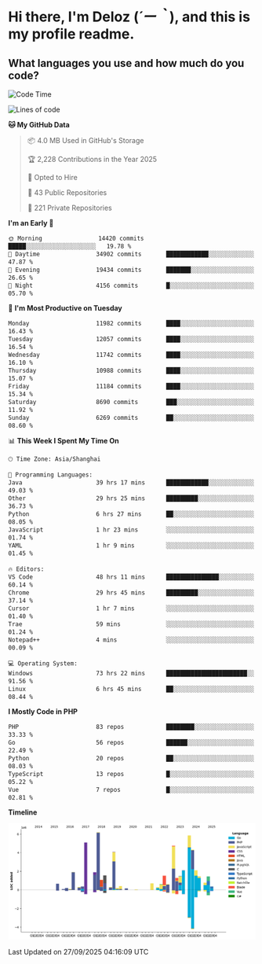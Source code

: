 # **Hi there, I'm Deloz (*´ー｀*), and this is my profile readme.**

## **What languages you use and how much do you code?**

<!--START_SECTION:waka-->
![Code Time](http://img.shields.io/badge/Code%20Time-7%2C637%20hrs%2019%20mins-blue)

![Lines of code](https://img.shields.io/badge/From%20Hello%20World%20I%27ve%20Written-53.9%20million%20lines%20of%20code-blue)

**🐱 My GitHub Data** 

> 📦 4.0 MB Used in GitHub's Storage 
 > 
> 🏆 2,228 Contributions in the Year 2025
 > 
> 💼 Opted to Hire
 > 
> 📜 43 Public Repositories 
 > 
> 🔑 221 Private Repositories 
 > 
**I'm an Early 🐤** 

```text
🌞 Morning                14420 commits       █████░░░░░░░░░░░░░░░░░░░░   19.78 % 
🌆 Daytime                34902 commits       ████████████░░░░░░░░░░░░░   47.87 % 
🌃 Evening                19434 commits       ███████░░░░░░░░░░░░░░░░░░   26.65 % 
🌙 Night                  4156 commits        █░░░░░░░░░░░░░░░░░░░░░░░░   05.70 % 
```
📅 **I'm Most Productive on Tuesday** 

```text
Monday                   11982 commits       ████░░░░░░░░░░░░░░░░░░░░░   16.43 % 
Tuesday                  12057 commits       ████░░░░░░░░░░░░░░░░░░░░░   16.54 % 
Wednesday                11742 commits       ████░░░░░░░░░░░░░░░░░░░░░   16.10 % 
Thursday                 10988 commits       ████░░░░░░░░░░░░░░░░░░░░░   15.07 % 
Friday                   11184 commits       ████░░░░░░░░░░░░░░░░░░░░░   15.34 % 
Saturday                 8690 commits        ███░░░░░░░░░░░░░░░░░░░░░░   11.92 % 
Sunday                   6269 commits        ██░░░░░░░░░░░░░░░░░░░░░░░   08.60 % 
```


📊 **This Week I Spent My Time On** 

```text
🕑︎ Time Zone: Asia/Shanghai

💬 Programming Languages: 
Java                     39 hrs 17 mins      ████████████░░░░░░░░░░░░░   49.03 % 
Other                    29 hrs 25 mins      █████████░░░░░░░░░░░░░░░░   36.73 % 
Python                   6 hrs 27 mins       ██░░░░░░░░░░░░░░░░░░░░░░░   08.05 % 
JavaScript               1 hr 23 mins        ░░░░░░░░░░░░░░░░░░░░░░░░░   01.74 % 
YAML                     1 hr 9 mins         ░░░░░░░░░░░░░░░░░░░░░░░░░   01.45 % 

🔥 Editors: 
VS Code                  48 hrs 11 mins      ███████████████░░░░░░░░░░   60.14 % 
Chrome                   29 hrs 45 mins      █████████░░░░░░░░░░░░░░░░   37.14 % 
Cursor                   1 hr 7 mins         ░░░░░░░░░░░░░░░░░░░░░░░░░   01.40 % 
Trae                     59 mins             ░░░░░░░░░░░░░░░░░░░░░░░░░   01.24 % 
Notepad++                4 mins              ░░░░░░░░░░░░░░░░░░░░░░░░░   00.09 % 

💻 Operating System: 
Windows                  73 hrs 22 mins      ███████████████████████░░   91.56 % 
Linux                    6 hrs 45 mins       ██░░░░░░░░░░░░░░░░░░░░░░░   08.44 % 
```

**I Mostly Code in PHP** 

```text
PHP                      83 repos            ████████░░░░░░░░░░░░░░░░░   33.33 % 
Go                       56 repos            ██████░░░░░░░░░░░░░░░░░░░   22.49 % 
Python                   20 repos            ██░░░░░░░░░░░░░░░░░░░░░░░   08.03 % 
TypeScript               13 repos            █░░░░░░░░░░░░░░░░░░░░░░░░   05.22 % 
Vue                      7 repos             █░░░░░░░░░░░░░░░░░░░░░░░░   02.81 % 
```



**Timeline**

![Lines of Code chart](https://raw.githubusercontent.com/deloz/deloz/main/assets/bar_graph.png)


 Last Updated on 27/09/2025 04:16:09 UTC
<!--END_SECTION:waka-->
